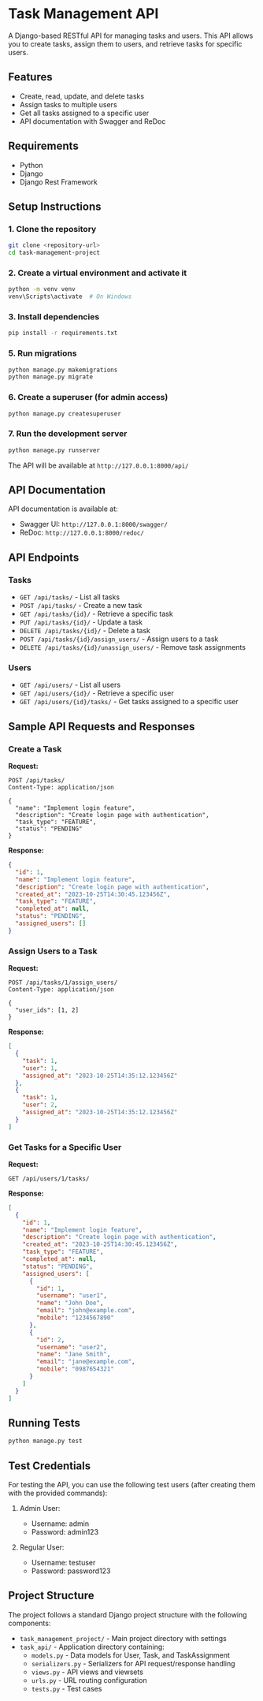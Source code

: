 # Task Management API

A Django-based RESTful API for managing tasks and users. This API allows you to create tasks, assign them to users, and retrieve tasks for specific users.

## Features

- Create, read, update, and delete tasks
- Assign tasks to multiple users
- Get all tasks assigned to a specific user
- API documentation with Swagger and ReDoc

## Requirements

- Python 
- Django 
- Django Rest Framework

## Setup Instructions

### 1. Clone the repository

```bash
git clone <repository-url>
cd task-management-project
```

### 2. Create a virtual environment and activate it

```bash
python -m venv venv
venv\Scripts\activate  # On Windows
```

### 3. Install dependencies

```bash
pip install -r requirements.txt
```

### 5. Run migrations

```bash
python manage.py makemigrations
python manage.py migrate
```

### 6. Create a superuser (for admin access)

```bash
python manage.py createsuperuser
```

### 7. Run the development server

```bash
python manage.py runserver
```

The API will be available at `http://127.0.0.1:8000/api/`

## API Documentation

API documentation is available at:
- Swagger UI: `http://127.0.0.1:8000/swagger/`
- ReDoc: `http://127.0.0.1:8000/redoc/`

## API Endpoints

### Tasks

- `GET /api/tasks/` - List all tasks
- `POST /api/tasks/` - Create a new task
- `GET /api/tasks/{id}/` - Retrieve a specific task
- `PUT /api/tasks/{id}/` - Update a task
- `DELETE /api/tasks/{id}/` - Delete a task
- `POST /api/tasks/{id}/assign_users/` - Assign users to a task
- `DELETE /api/tasks/{id}/unassign_users/` - Remove task assignments

### Users

- `GET /api/users/` - List all users
- `GET /api/users/{id}/` - Retrieve a specific user
- `GET /api/users/{id}/tasks/` - Get tasks assigned to a specific user

## Sample API Requests and Responses

### Create a Task

**Request:**
```http
POST /api/tasks/
Content-Type: application/json

{
  "name": "Implement login feature",
  "description": "Create login page with authentication",
  "task_type": "FEATURE",
  "status": "PENDING"
}
```

**Response:**
```json
{
  "id": 1,
  "name": "Implement login feature",
  "description": "Create login page with authentication",
  "created_at": "2023-10-25T14:30:45.123456Z",
  "task_type": "FEATURE",
  "completed_at": null,
  "status": "PENDING",
  "assigned_users": []
}
```

### Assign Users to a Task

**Request:**
```http
POST /api/tasks/1/assign_users/
Content-Type: application/json

{
  "user_ids": [1, 2]
}
```

**Response:**
```json
[
  {
    "task": 1,
    "user": 1,
    "assigned_at": "2023-10-25T14:35:12.123456Z"
  },
  {
    "task": 1,
    "user": 2,
    "assigned_at": "2023-10-25T14:35:12.123456Z"
  }
]
```

### Get Tasks for a Specific User

**Request:**
```http
GET /api/users/1/tasks/
```

**Response:**
```json
[
  {
    "id": 1,
    "name": "Implement login feature",
    "description": "Create login page with authentication",
    "created_at": "2023-10-25T14:30:45.123456Z",
    "task_type": "FEATURE",
    "completed_at": null,
    "status": "PENDING",
    "assigned_users": [
      {
        "id": 1,
        "username": "user1",
        "name": "John Doe",
        "email": "john@example.com",
        "mobile": "1234567890"
      },
      {
        "id": 2,
        "username": "user2",
        "name": "Jane Smith",
        "email": "jane@example.com",
        "mobile": "0987654321"
      }
    ]
  }
]
```

## Running Tests

```bash
python manage.py test
```

## Test Credentials

For testing the API, you can use the following test users (after creating them with the provided commands):

1. Admin User:
   - Username: admin
   - Password: admin123

2. Regular User:
   - Username: testuser
   - Password: password123

## Project Structure

The project follows a standard Django project structure with the following components:

- `task_management_project/` - Main project directory with settings
- `task_api/` - Application directory containing:
  - `models.py` - Data models for User, Task, and TaskAssignment
  - `serializers.py` - Serializers for API request/response handling
  - `views.py` - API views and viewsets
  - `urls.py` - URL routing configuration
  - `tests.py` - Test cases


